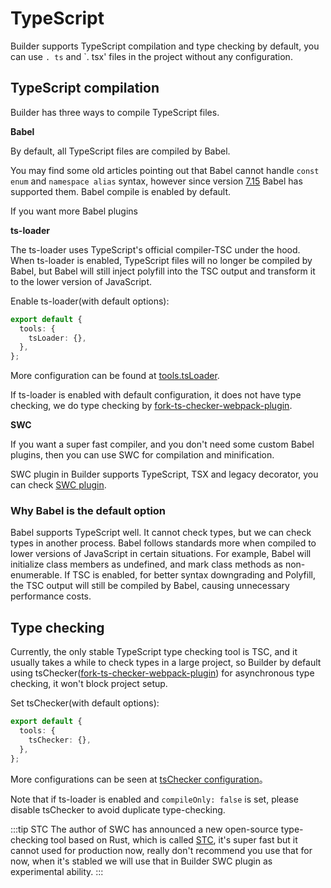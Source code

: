 # TypeScript

Builder supports TypeScript compilation and type checking by default, you can use `. ts` and `. tsx' files in the project without any configuration.

## TypeScript compilation

Builder has three ways to compile TypeScript files.

**Babel**

By default, all TypeScript files are compiled by Babel.

You may find some old articles pointing out that Babel cannot handle `const enum` and `namespace alias` syntax, however since version [7.15](https://babeljs.io/blog/2021/07/26/7.15.0) Babel has supported them. Babel compile is enabled by default.

If you want more Babel plugins

**ts-loader**

The ts-loader uses TypeScript's official compiler-TSC under the hood. When ts-loader is enabled, TypeScript files will no longer be compiled by Babel, but Babel will still inject polyfill into the TSC output and transform it to the lower version of JavaScript.

Enable ts-loader(with default options):

```ts
export default {
  tools: {
    tsLoader: {},
  },
};
```

More configuration can be found at [tools.tsLoader](/zh/api/config-tools.html#tools-tsloader).

If ts-loader is enabled with default configuration, it does not have type checking, we do type checking by [fork-ts-checker-webpack-plugin](https://github.com/TypeStrong/fork-ts-checker-webpack-plugin).

**SWC**

If you want a super fast compiler, and you don't need some custom Babel plugins, then you can use SWC for compilation and minification.

SWC plugin in Builder supports TypeScript, TSX and legacy decorator, you can check [SWC plugin](/zh/plugins/plugin-swc.html).

### Why Babel is the default option

Babel supports TypeScript well. It cannot check types, but we can check types in another process. Babel follows standards more when compiled to lower versions of JavaScript in certain situations. For example, Babel will initialize class members as undefined, and mark class methods as non-enumerable. If TSC is enabled, for better syntax downgrading and Polyfill, the TSC output will still be compiled by Babel, causing unnecessary performance costs.

## Type checking

Currently, the only stable TypeScript type checking tool is TSC, and it usually takes a while to check types in a large project, so Builder by default using tsChecker([fork-ts-checker-webpack-plugin](https://github.com/TypeStrong/fork-ts-checker-webpack-plugin)) for asynchronous type checking, it won't block project setup.

Set tsChecker(with default options):

```ts
export default {
  tools: {
    tsChecker: {},
  },
};
```

More configurations can be seen at [tsChecker configuration](/zh/api/config-tools.html#tools-tschecker)。

Note that if ts-loader is enabled and `compileOnly: false` is set, please disable tsChecker to avoid duplicate type-checking.

:::tip STC
The author of SWC has announced a new open-source type-checking tool based on Rust, which is called [STC](https://github.com/dudykr/stc), it's super fast but it cannot used for production now, really don't recommend you use that for now, when it's stabled we will use that in Builder SWC plugin as experimental ability.
:::
